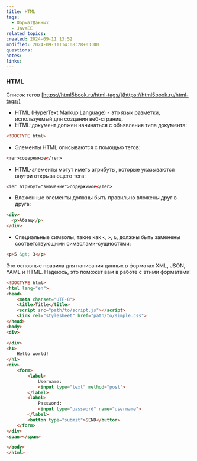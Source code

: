 ```yaml
---
title: HTML
tags:
  - ФорматДанных
  - JavaEE
related_topics: 
created: 2024-09-11 13:52
modified: 2024-09-11T14:08:28+03:00
questions: 
notes: 
links: 
---
```

### HTML

Список тегов [https://html5book.ru/html-tags/](https://html5book.ru/html-tags/)

- HTML (HyperText Markup Language) - это язык разметки, используемый для создания веб-страниц.
- HTML-документ должен начинаться с объявления типа документа:

```HTML
<!DOCTYPE html>
```

- Элементы HTML описываются с помощью тегов:

```HTML
<тег>содержимое</тег>
```

- HTML-элементы могут иметь атрибуты, которые указываются внутри открывающего тега:

```HTML
<тег атрибут="значение">содержимое</тег>
```

- Вложенные элементы должны быть правильно вложены друг в друга:

```HTML
<div>
  <p>Абзац</p>
</div>
```

- Специальные символы, такие как `<`, `>`, `&`, должны быть заменены соответствующими символами-сущностями:

```HTML
<p>5 &gt; 3</p>
```

Это основные правила для написания данных в форматах XML, JSON, YAML и HTML. Надеюсь, это поможет вам в работе с этими форматами!

```HTML
<!DOCTYPE html>
<html lang="en">
<head>
    <meta charset="UTF-8">
    <title>Title</title>
    <script src="path/to/script.js"></script>
    <link rel="stylesheet" href="path/to/simple.css">
</head>
<body>
<div>

</div>
<h1>
    Hello world!
</h1>
<div>
    <form>
        <label>
            Username:
            <input type="text" method="post">
        </label>
        <label>
            Password:
            <input type="password" name="username">
        </label>
        <button type="submit">SEND</button>
    </form>
</div>
<span></span>

</body>
</html>
```
